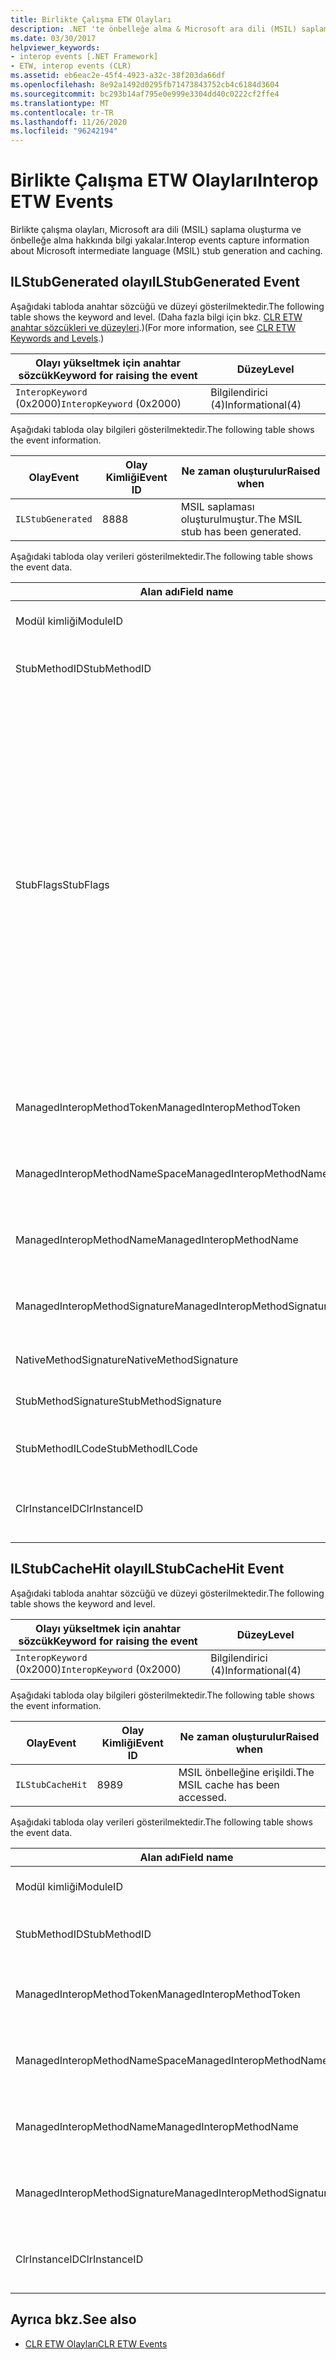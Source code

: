 ```yaml
---
title: Birlikte Çalışma ETW Olayları
description: .NET 'te önbelleğe alma & Microsoft ara dili (MSIL) saplama oluşturma hakkındaki bilgileri yakalayan birlikte çalışma ETW (Windows için olay izleme) olaylarını gözden geçirin.
ms.date: 03/30/2017
helpviewer_keywords:
- interop events [.NET Framework]
- ETW, interop events (CLR)
ms.assetid: eb6eac2e-45f4-4923-a32c-38f203da66df
ms.openlocfilehash: 8e92a1492d0295fb71473843752cb4c6184d3604
ms.sourcegitcommit: bc293b14af795e0e999e3304dd40c0222cf2ffe4
ms.translationtype: MT
ms.contentlocale: tr-TR
ms.lasthandoff: 11/26/2020
ms.locfileid: "96242194"
---
```

# <a name="interop-etw-events"></a><span data-ttu-id="3cfb1-103">Birlikte Çalışma ETW Olayları</span><span class="sxs-lookup"><span data-stu-id="3cfb1-103">Interop ETW Events</span></span>

<span data-ttu-id="3cfb1-104">Birlikte çalışma olayları, Microsoft ara dili (MSIL) saplama oluşturma ve önbelleğe alma hakkında bilgi yakalar.</span><span class="sxs-lookup"><span data-stu-id="3cfb1-104">Interop events capture information about Microsoft intermediate language (MSIL) stub generation and caching.</span></span>  

## <a name="ilstubgenerated-event"></a><span data-ttu-id="3cfb1-105">ILStubGenerated olayı</span><span class="sxs-lookup"><span data-stu-id="3cfb1-105">ILStubGenerated Event</span></span>

<span data-ttu-id="3cfb1-106">Aşağıdaki tabloda anahtar sözcüğü ve düzeyi gösterilmektedir.</span><span class="sxs-lookup"><span data-stu-id="3cfb1-106">The following table shows the keyword and level.</span></span> <span data-ttu-id="3cfb1-107">(Daha fazla bilgi için bkz. [CLR ETW anahtar sözcükleri ve düzeyleri](clr-etw-keywords-and-levels.md).)</span><span class="sxs-lookup"><span data-stu-id="3cfb1-107">(For more information, see [CLR ETW Keywords and Levels](clr-etw-keywords-and-levels.md).)</span></span>  
  
|<span data-ttu-id="3cfb1-108">Olayı yükseltmek için anahtar sözcük</span><span class="sxs-lookup"><span data-stu-id="3cfb1-108">Keyword for raising the event</span></span>|<span data-ttu-id="3cfb1-109">Düzey</span><span class="sxs-lookup"><span data-stu-id="3cfb1-109">Level</span></span>|  
|-----------------------------------|-----------|  
|<span data-ttu-id="3cfb1-110">`InteropKeyword` (0x2000)</span><span class="sxs-lookup"><span data-stu-id="3cfb1-110">`InteropKeyword` (0x2000)</span></span>|<span data-ttu-id="3cfb1-111">Bilgilendirici (4)</span><span class="sxs-lookup"><span data-stu-id="3cfb1-111">Informational(4)</span></span>|  
  
 <span data-ttu-id="3cfb1-112">Aşağıdaki tabloda olay bilgileri gösterilmektedir.</span><span class="sxs-lookup"><span data-stu-id="3cfb1-112">The following table shows the event information.</span></span>  
  
|<span data-ttu-id="3cfb1-113">Olay</span><span class="sxs-lookup"><span data-stu-id="3cfb1-113">Event</span></span>|<span data-ttu-id="3cfb1-114">Olay Kimliği</span><span class="sxs-lookup"><span data-stu-id="3cfb1-114">Event ID</span></span>|<span data-ttu-id="3cfb1-115">Ne zaman oluşturulur</span><span class="sxs-lookup"><span data-stu-id="3cfb1-115">Raised when</span></span>|  
|-----------|--------------|-----------------|  
|`ILStubGenerated`|<span data-ttu-id="3cfb1-116">88</span><span class="sxs-lookup"><span data-stu-id="3cfb1-116">88</span></span>|<span data-ttu-id="3cfb1-117">MSIL saplaması oluşturulmuştur.</span><span class="sxs-lookup"><span data-stu-id="3cfb1-117">The MSIL stub has been generated.</span></span>|  
  
 <span data-ttu-id="3cfb1-118">Aşağıdaki tabloda olay verileri gösterilmektedir.</span><span class="sxs-lookup"><span data-stu-id="3cfb1-118">The following table shows the event data.</span></span>  
  
|<span data-ttu-id="3cfb1-119">Alan adı</span><span class="sxs-lookup"><span data-stu-id="3cfb1-119">Field name</span></span>|<span data-ttu-id="3cfb1-120">Veri türü</span><span class="sxs-lookup"><span data-stu-id="3cfb1-120">Data type</span></span>|<span data-ttu-id="3cfb1-121">Açıklama</span><span class="sxs-lookup"><span data-stu-id="3cfb1-121">Description</span></span>|  
|----------------|---------------|-----------------|  
|<span data-ttu-id="3cfb1-122">Modül kimliği</span><span class="sxs-lookup"><span data-stu-id="3cfb1-122">ModuleID</span></span>|<span data-ttu-id="3cfb1-123">Win: UInt16</span><span class="sxs-lookup"><span data-stu-id="3cfb1-123">win:UInt16</span></span>|<span data-ttu-id="3cfb1-124">Modül tanımlayıcısı.</span><span class="sxs-lookup"><span data-stu-id="3cfb1-124">The module identifier.</span></span>|  
|<span data-ttu-id="3cfb1-125">StubMethodID</span><span class="sxs-lookup"><span data-stu-id="3cfb1-125">StubMethodID</span></span>|<span data-ttu-id="3cfb1-126">Win: UInt64</span><span class="sxs-lookup"><span data-stu-id="3cfb1-126">win:UInt64</span></span>|<span data-ttu-id="3cfb1-127">Saplama yöntemi tanımlayıcısı.</span><span class="sxs-lookup"><span data-stu-id="3cfb1-127">The stub method identifier.</span></span>|  
|<span data-ttu-id="3cfb1-128">StubFlags</span><span class="sxs-lookup"><span data-stu-id="3cfb1-128">StubFlags</span></span>|<span data-ttu-id="3cfb1-129">Win: UInt64</span><span class="sxs-lookup"><span data-stu-id="3cfb1-129">win:UInt64</span></span>|<span data-ttu-id="3cfb1-130">Saplama bayrakları:</span><span class="sxs-lookup"><span data-stu-id="3cfb1-130">The flags for the stub:</span></span><br /><br /> <span data-ttu-id="3cfb1-131">0x1-ters çalışabilirliği.</span><span class="sxs-lookup"><span data-stu-id="3cfb1-131">0x1 - Reverse interop.</span></span><br /><br /> <span data-ttu-id="3cfb1-132">0x2-COM birlikte çalışma.</span><span class="sxs-lookup"><span data-stu-id="3cfb1-132">0x2 - COM interop.</span></span><br /><br /> <span data-ttu-id="3cfb1-133">0x4-NGen.exe tarafından oluşturulan saplama.</span><span class="sxs-lookup"><span data-stu-id="3cfb1-133">0x4 - Stub generated by NGen.exe.</span></span><br /><br /> <span data-ttu-id="3cfb1-134">0x8-temsilci.</span><span class="sxs-lookup"><span data-stu-id="3cfb1-134">0x8 - Delegate.</span></span><br /><br /> <span data-ttu-id="3cfb1-135">0x10-değişken bağımsız değişkeni.</span><span class="sxs-lookup"><span data-stu-id="3cfb1-135">0x10 - Variable argument.</span></span><br /><br /> <span data-ttu-id="3cfb1-136">0x20-yönetilmeyen aranan.</span><span class="sxs-lookup"><span data-stu-id="3cfb1-136">0x20 - Unmanaged callee.</span></span>|  
|<span data-ttu-id="3cfb1-137">ManagedInteropMethodToken</span><span class="sxs-lookup"><span data-stu-id="3cfb1-137">ManagedInteropMethodToken</span></span>|<span data-ttu-id="3cfb1-138">Win: UInt32</span><span class="sxs-lookup"><span data-stu-id="3cfb1-138">win:UInt32</span></span>|<span data-ttu-id="3cfb1-139">Managed Interop yöntemi için belirteç.</span><span class="sxs-lookup"><span data-stu-id="3cfb1-139">The token for the managed interop method.</span></span>|  
|<span data-ttu-id="3cfb1-140">ManagedInteropMethodNameSpace</span><span class="sxs-lookup"><span data-stu-id="3cfb1-140">ManagedInteropMethodNameSpace</span></span>|<span data-ttu-id="3cfb1-141">Win: UnicodeString</span><span class="sxs-lookup"><span data-stu-id="3cfb1-141">win:UnicodeString</span></span>|<span data-ttu-id="3cfb1-142">Managed Interop yönteminin ad alanı.</span><span class="sxs-lookup"><span data-stu-id="3cfb1-142">The namespace of the managed interop method.</span></span>|  
|<span data-ttu-id="3cfb1-143">ManagedInteropMethodName</span><span class="sxs-lookup"><span data-stu-id="3cfb1-143">ManagedInteropMethodName</span></span>|<span data-ttu-id="3cfb1-144">Win: UnicodeString</span><span class="sxs-lookup"><span data-stu-id="3cfb1-144">win:UnicodeString</span></span>|<span data-ttu-id="3cfb1-145">Yönetilen birlikte çalışma yönteminin adı.</span><span class="sxs-lookup"><span data-stu-id="3cfb1-145">The name of the managed interop method.</span></span>|  
|<span data-ttu-id="3cfb1-146">ManagedInteropMethodSignature</span><span class="sxs-lookup"><span data-stu-id="3cfb1-146">ManagedInteropMethodSignature</span></span>|<span data-ttu-id="3cfb1-147">Win: UnicodeString</span><span class="sxs-lookup"><span data-stu-id="3cfb1-147">win:UnicodeString</span></span>|<span data-ttu-id="3cfb1-148">Managed Interop yönteminin imzası.</span><span class="sxs-lookup"><span data-stu-id="3cfb1-148">The signature of the managed interop method.</span></span>|  
|<span data-ttu-id="3cfb1-149">NativeMethodSignature</span><span class="sxs-lookup"><span data-stu-id="3cfb1-149">NativeMethodSignature</span></span>|<span data-ttu-id="3cfb1-150">Win: UnicodeString</span><span class="sxs-lookup"><span data-stu-id="3cfb1-150">win:UnicodeString</span></span>|<span data-ttu-id="3cfb1-151">Yerel Yöntem imzası.</span><span class="sxs-lookup"><span data-stu-id="3cfb1-151">The native method signature.</span></span>|  
|<span data-ttu-id="3cfb1-152">StubMethodSignature</span><span class="sxs-lookup"><span data-stu-id="3cfb1-152">StubMethodSignature</span></span>|<span data-ttu-id="3cfb1-153">Win: UnicodeString</span><span class="sxs-lookup"><span data-stu-id="3cfb1-153">win:UnicodeString</span></span>|<span data-ttu-id="3cfb1-154">Saplama yöntemi imzası.</span><span class="sxs-lookup"><span data-stu-id="3cfb1-154">The stub method signature.</span></span>|  
|<span data-ttu-id="3cfb1-155">StubMethodILCode</span><span class="sxs-lookup"><span data-stu-id="3cfb1-155">StubMethodILCode</span></span>|<span data-ttu-id="3cfb1-156">Win: UnicodeString</span><span class="sxs-lookup"><span data-stu-id="3cfb1-156">win:UnicodeString</span></span>|<span data-ttu-id="3cfb1-157">Saplama yöntemi için MSIL kodu.</span><span class="sxs-lookup"><span data-stu-id="3cfb1-157">The MSIL code for the stub method.</span></span>|  
|<span data-ttu-id="3cfb1-158">ClrInstanceID</span><span class="sxs-lookup"><span data-stu-id="3cfb1-158">ClrInstanceID</span></span>|<span data-ttu-id="3cfb1-159">Win: UInt16</span><span class="sxs-lookup"><span data-stu-id="3cfb1-159">win:UInt16</span></span>|<span data-ttu-id="3cfb1-160">CLR veya CoreCLR örneği için benzersiz KIMLIK.</span><span class="sxs-lookup"><span data-stu-id="3cfb1-160">Unique ID for the instance of CLR or CoreCLR.</span></span>|  
  
## <a name="ilstubcachehit-event"></a><span data-ttu-id="3cfb1-161">ILStubCacheHit olayı</span><span class="sxs-lookup"><span data-stu-id="3cfb1-161">ILStubCacheHit Event</span></span>  

<span data-ttu-id="3cfb1-162">Aşağıdaki tabloda anahtar sözcüğü ve düzeyi gösterilmektedir.</span><span class="sxs-lookup"><span data-stu-id="3cfb1-162">The following table shows the keyword and level.</span></span>  
  
|<span data-ttu-id="3cfb1-163">Olayı yükseltmek için anahtar sözcük</span><span class="sxs-lookup"><span data-stu-id="3cfb1-163">Keyword for raising the event</span></span>|<span data-ttu-id="3cfb1-164">Düzey</span><span class="sxs-lookup"><span data-stu-id="3cfb1-164">Level</span></span>|  
|-----------------------------------|-----------|  
|<span data-ttu-id="3cfb1-165">`InteropKeyword` (0x2000)</span><span class="sxs-lookup"><span data-stu-id="3cfb1-165">`InteropKeyword` (0x2000)</span></span>|<span data-ttu-id="3cfb1-166">Bilgilendirici (4)</span><span class="sxs-lookup"><span data-stu-id="3cfb1-166">Informational(4)</span></span>|  
  
 <span data-ttu-id="3cfb1-167">Aşağıdaki tabloda olay bilgileri gösterilmektedir.</span><span class="sxs-lookup"><span data-stu-id="3cfb1-167">The following table shows the event information.</span></span>  
  
|<span data-ttu-id="3cfb1-168">Olay</span><span class="sxs-lookup"><span data-stu-id="3cfb1-168">Event</span></span>|<span data-ttu-id="3cfb1-169">Olay Kimliği</span><span class="sxs-lookup"><span data-stu-id="3cfb1-169">Event ID</span></span>|<span data-ttu-id="3cfb1-170">Ne zaman oluşturulur</span><span class="sxs-lookup"><span data-stu-id="3cfb1-170">Raised when</span></span>|  
|-----------|--------------|-----------------|  
|`ILStubCacheHit`|<span data-ttu-id="3cfb1-171">89</span><span class="sxs-lookup"><span data-stu-id="3cfb1-171">89</span></span>|<span data-ttu-id="3cfb1-172">MSIL önbelleğine erişildi.</span><span class="sxs-lookup"><span data-stu-id="3cfb1-172">The MSIL cache has been accessed.</span></span>|  
  
 <span data-ttu-id="3cfb1-173">Aşağıdaki tabloda olay verileri gösterilmektedir.</span><span class="sxs-lookup"><span data-stu-id="3cfb1-173">The following table shows the event data.</span></span>  
  
|<span data-ttu-id="3cfb1-174">Alan adı</span><span class="sxs-lookup"><span data-stu-id="3cfb1-174">Field name</span></span>|<span data-ttu-id="3cfb1-175">Veri türü</span><span class="sxs-lookup"><span data-stu-id="3cfb1-175">Data type</span></span>|<span data-ttu-id="3cfb1-176">Açıklama</span><span class="sxs-lookup"><span data-stu-id="3cfb1-176">Description</span></span>|  
|----------------|---------------|-----------------|  
|<span data-ttu-id="3cfb1-177">Modül kimliği</span><span class="sxs-lookup"><span data-stu-id="3cfb1-177">ModuleID</span></span>|<span data-ttu-id="3cfb1-178">Win: UInt16</span><span class="sxs-lookup"><span data-stu-id="3cfb1-178">win:UInt16</span></span>|<span data-ttu-id="3cfb1-179">Modül tanımlayıcısı.</span><span class="sxs-lookup"><span data-stu-id="3cfb1-179">The module identifier.</span></span>|  
|<span data-ttu-id="3cfb1-180">StubMethodID</span><span class="sxs-lookup"><span data-stu-id="3cfb1-180">StubMethodID</span></span>|<span data-ttu-id="3cfb1-181">Win: UInt64</span><span class="sxs-lookup"><span data-stu-id="3cfb1-181">win:UInt64</span></span>|<span data-ttu-id="3cfb1-182">Saplama yöntemi tanımlayıcısı.</span><span class="sxs-lookup"><span data-stu-id="3cfb1-182">The stub method identifier.</span></span>|  
|<span data-ttu-id="3cfb1-183">ManagedInteropMethodToken</span><span class="sxs-lookup"><span data-stu-id="3cfb1-183">ManagedInteropMethodToken</span></span>|<span data-ttu-id="3cfb1-184">Win: UInt32</span><span class="sxs-lookup"><span data-stu-id="3cfb1-184">win:UInt32</span></span>|<span data-ttu-id="3cfb1-185">Managed Interop yöntemi için belirteç.</span><span class="sxs-lookup"><span data-stu-id="3cfb1-185">The token for the managed interop method.</span></span>|  
|<span data-ttu-id="3cfb1-186">ManagedInteropMethodNameSpace</span><span class="sxs-lookup"><span data-stu-id="3cfb1-186">ManagedInteropMethodNameSpace</span></span>|<span data-ttu-id="3cfb1-187">Win: UnicodeString</span><span class="sxs-lookup"><span data-stu-id="3cfb1-187">win:UnicodeString</span></span>|<span data-ttu-id="3cfb1-188">Managed Interop yönteminin ad alanı.</span><span class="sxs-lookup"><span data-stu-id="3cfb1-188">The namespace of the managed interop method.</span></span>|  
|<span data-ttu-id="3cfb1-189">ManagedInteropMethodName</span><span class="sxs-lookup"><span data-stu-id="3cfb1-189">ManagedInteropMethodName</span></span>|<span data-ttu-id="3cfb1-190">Win: UnicodeString</span><span class="sxs-lookup"><span data-stu-id="3cfb1-190">win:UnicodeString</span></span>|<span data-ttu-id="3cfb1-191">Yönetilen birlikte çalışma yönteminin adı.</span><span class="sxs-lookup"><span data-stu-id="3cfb1-191">The name of the managed interop method.</span></span>|  
|<span data-ttu-id="3cfb1-192">ManagedInteropMethodSignature</span><span class="sxs-lookup"><span data-stu-id="3cfb1-192">ManagedInteropMethodSignature</span></span>|<span data-ttu-id="3cfb1-193">Win: UnicodeString</span><span class="sxs-lookup"><span data-stu-id="3cfb1-193">win:UnicodeString</span></span>|<span data-ttu-id="3cfb1-194">Managed Interop yönteminin imzası.</span><span class="sxs-lookup"><span data-stu-id="3cfb1-194">The signature of the managed interop method.</span></span>|  
|<span data-ttu-id="3cfb1-195">ClrInstanceID</span><span class="sxs-lookup"><span data-stu-id="3cfb1-195">ClrInstanceID</span></span>|<span data-ttu-id="3cfb1-196">Win: UInt16</span><span class="sxs-lookup"><span data-stu-id="3cfb1-196">win:UInt16</span></span>|<span data-ttu-id="3cfb1-197">CLR veya CoreCLR örneği için benzersiz KIMLIK.</span><span class="sxs-lookup"><span data-stu-id="3cfb1-197">Unique ID for the instance of CLR or CoreCLR.</span></span>|  
  
## <a name="see-also"></a><span data-ttu-id="3cfb1-198">Ayrıca bkz.</span><span class="sxs-lookup"><span data-stu-id="3cfb1-198">See also</span></span>

- [<span data-ttu-id="3cfb1-199">CLR ETW Olayları</span><span class="sxs-lookup"><span data-stu-id="3cfb1-199">CLR ETW Events</span></span>](clr-etw-events.md)
